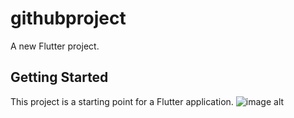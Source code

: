 # githubproject

A new Flutter project.

## Getting Started

This project is a starting point for a Flutter application.
![image alt]()

